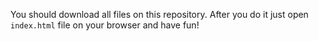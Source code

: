 You should download all files on this repository. After you do it just open ```index.html``` file on your browser and have fun!
